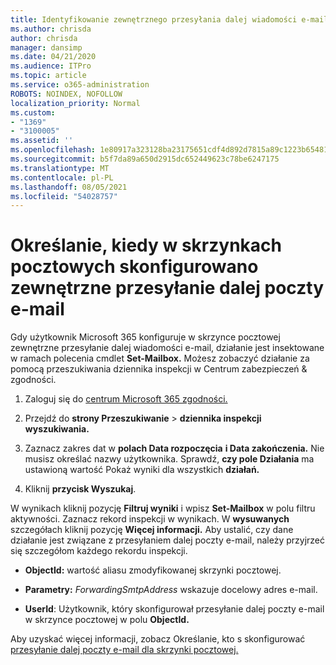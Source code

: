 ```yaml
---
title: Identyfikowanie zewnętrznego przesyłania dalej wiadomości e-mail w skrzynkach pocztowych w dziennikach inspekcji
ms.author: chrisda
author: chrisda
manager: dansimp
ms.date: 04/21/2020
ms.audience: ITPro
ms.topic: article
ms.service: o365-administration
ROBOTS: NOINDEX, NOFOLLOW
localization_priority: Normal
ms.custom:
- "1369"
- "3100005"
ms.assetid: ''
ms.openlocfilehash: 1e80917a323128ba23175651cdf4d892d7815a89c1223b654812c1b456c787da
ms.sourcegitcommit: b5f7da89a650d2915dc652449623c78be6247175
ms.translationtype: MT
ms.contentlocale: pl-PL
ms.lasthandoff: 08/05/2021
ms.locfileid: "54028757"
---
```

# <a name="identify-when-external-email-forwarding-is-configured-on-mailboxes"></a>Określanie, kiedy w skrzynkach pocztowych skonfigurowano zewnętrzne przesyłanie dalej poczty e-mail

Gdy użytkownik Microsoft 365 konfiguruje w skrzynce pocztowej zewnętrzne przesyłanie dalej wiadomości e-mail, działanie jest insektowane w ramach polecenia cmdlet **Set-Mailbox.** Możesz zobaczyć działanie za pomocą przeszukiwania dziennika inspekcji w Centrum zabezpieczeń & zgodności.

1. Zaloguj się do [centrum Microsoft 365 zgodności.](https://protection.office.com/)

2. Przejdź do **strony Przeszukiwanie**  >  **dziennika inspekcji wyszukiwania.**

3. Zaznacz zakres dat w **polach Data rozpoczęcia** **i Data zakończenia.** Nie musisz określać nazwy użytkownika. Sprawdź, **czy pole Działania** ma ustawioną wartość Pokaż wyniki dla wszystkich **działań.**

4. Kliknij **przycisk Wyszukaj**.

W wynikach kliknij pozycję **Filtruj wyniki** i wpisz **Set-Mailbox** w polu filtru aktywności. Zaznacz rekord inspekcji w wynikach. W **wysuwanych** szczegółach kliknij pozycję **Więcej informacji.** Aby ustalić, czy dane działanie jest związane z przesyłaniem dalej poczty e-mail, należy przyjrzeć się szczegółom każdego rekordu inspekcji.

- **ObjectId:** wartość aliasu zmodyfikowanej skrzynki pocztowej.

- **Parametry:** _ForwardingSmtpAddress_ wskazuje docelowy adres e-mail.

- **UserId**: Użytkownik, który skonfigurował przesyłanie dalej poczty e-mail w skrzynce pocztowej w polu **ObjectId.**

Aby uzyskać więcej informacji, zobacz Określanie, kto s skonfigurować [przesyłanie dalej poczty e-mail dla skrzynki pocztowej.](/microsoft-365/compliance/auditing-troubleshooting-scenarios#determine-who-set-up-email-forwarding-for-a-mailbox)
